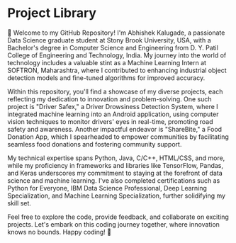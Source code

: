 # Project Library
👋 Welcome to my GitHub Repository! I'm Abhishek Kalugade, a passionate Data Science graduate student at Stony Brook University, USA, with a Bachelor's degree in Computer Science and Engineering from D. Y. Patil College of Engineering and Technology, India. My journey into the world of technology includes a valuable stint as a Machine Learning Intern at SOFTRON, Maharashtra, where I contributed to enhancing industrial object detection models and fine-tuned algorithms for improved accuracy.

Within this repository, you'll find a showcase of my diverse projects, each reflecting my dedication to innovation and problem-solving. One such project is "Driver Safex," a Driver Drowsiness Detection System, where I integrated machine learning into an Android application, using computer vision techniques to monitor drivers' eyes in real-time, promoting road safety and awareness. Another impactful endeavor is "ShareBite," a Food Donation App, which I spearheaded to empower communities by facilitating seamless food donations and fostering community support.

My technical expertise spans Python, Java, C/C++, HTML/CSS, and more, while my proficiency in frameworks and libraries like TensorFlow, Pandas, and Keras underscores my commitment to staying at the forefront of data science and machine learning. I've also completed certifications such as Python for Everyone, IBM Data Science Professional, Deep Learning Specialization, and Machine Learning Specialization, further solidifying my skill set.

Feel free to explore the code, provide feedback, and collaborate on exciting projects. Let's embark on this coding journey together, where innovation knows no bounds. Happy coding! 🚀
